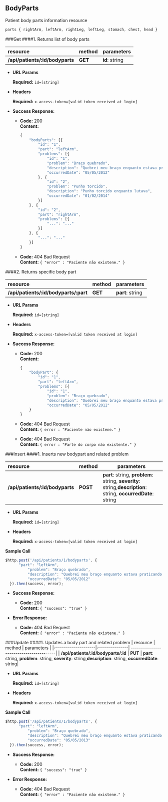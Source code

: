 **BodyParts**
----
Patient body parts information resource

```javascript
parts { rightArm, leftArm, rightLeg, leftLeg, stomach, chest, head }
```

###Get
####1. Returns list of body parts

| resource            | method         | parameters                              |
|:--------------------|:---------------| ----------------------------------------|
| **/api/patients/:id/bodyparts**      | **GET**       | **id**: string|

*  **URL Params**

   **Required:**
   `id=[string]`
   
*  **Headers**

   **Required:**
   `x-access-token=[valid token received at login]`

* **Success Response:**

  * **Code:** 200 <br />
    **Content:** 
    
    ```javascript
    {
    	"bodyParts": [{
    		"id": "1",
    		"part": "leftArm",
    		"problems": [{
    			"id": "1",
    			"problem": "Braço quebrado",
    			"description": "Quebrei meu braço enquanto estava praticando esportes",
    			"occurredDate": "05/05/2012"
    		}, {
    			"id": "2",
    			"problem": "Punho torcido",
    			"description": "Punho torcido enquanto lutava",
    			"occurredDate": "01/02/2014"
    		}]
    	}, {
    		"id": "2",
    		"part": "rightArm",
    		"problems": [{
    			"...": "..."
    		}]
    	}, {
    		"...": "..."
    	}]
    }
    ```

  * **Code:** 404 Bad Request <br />
      **Content:** `{ "error" : "Paciente não existene." }`
      
####2. Returns specific body part

| resource            | method         | parameters                              |
|:--------------------|:---------------| ----------------------------------------|
| **/api/patients/:id/bodyparts/:part**      | **GET**       | **part**: string|

*  **URL Params**

   **Required:**
   `id=[string]`
   
*  **Headers**

   **Required:**
   `x-access-token=[valid token received at login]`

* **Success Response:**

  * **Code:** 200 <br />
    **Content:** 
    ```javascript
    {
    	"bodyPart": {
    		"id": "1",
    		"part": "leftArm",
    		"problems": [{
    			"id": "1",
    			"problem": "Braço quebrado",
    			"description": "Quebrei meu braço enquanto estava praticando esportes",
    			"occurredDate": "05/05/2012"
    	}
    }
    ```

  * **Code:** 404 Bad Request <br />
      **Content:** `{ error : "Paciente não existene." }`
  * **Code:** 404 Bad Request <br />
      **Content:** `{ error : "Parte do corpo não existente." }`

###Insert
####1. Inserts new bodypart and related problem

| resource            | method         | parameters                              |
|:--------------------|:---------------| ----------------------------------------|
| **/api/patients/:id/bodyparts**      | **POST**       | **part**: string, **problem**: string, **severity**: string,**description**: string, **occurredDate**: string|
*  **URL Params**

   **Required:**
   `id=[string]`
   
*  **Headers**

   **Required:**
   `x-access-token=[valid token received at login]`

**Sample Call**
  ```javascript
  $http.post('/api/patients/1/bodyparts', {
  		"part": "leftArm",
			"problem": "Braço quebrado",
			"description": "Quebrei meu braço enquanto estava praticando esportes",
			"occurredDate": "05/05/2012"
    }).then(success, error);
  ```

* **Success Response:**

  * **Code:** 200 <br />
    **Content:** `{ "success": "true" }`
 
* **Error Response:**

  * **Code:** 404 Bad Request <br />
      **Content:** `{ "error" : "Paciente não existene." }`
    
###Update
####1. Updates a body part and related problem
| resource            | method         | parameters                              |
|:--------------------|:---------------| ----------------------------------------|
| **/api/patients/:id/bodyparts/:id**       | **PUT**       | **part**: string, **problem**: string, **severity**: string,**description**: string, **occurredDate**: string|

*  **URL Params**

   **Required:**
   `id=[string]`
   
*  **Headers**

   **Required:**
   `x-access-token=[valid token received at login]`

**Sample Call**
  ```javascript
  $http.post('/api/patients/1/bodyparts', {
  		"part": "leftArm",
			"problem": "Braço quebrado",
			"description": "Quebrei meu braço enquanto estava praticando esportes",
			"occurredDate": "05/05/2013"
    }).then(success, error);
  ```

* **Success Response:**

  * **Code:** 200 <br />
    **Content:** `{ "success": "true" }`
 
* **Error Response:**

  * **Code:** 404 Bad Request <br />
      **Content:** `{ "error" : "Paciente não existene." }`
